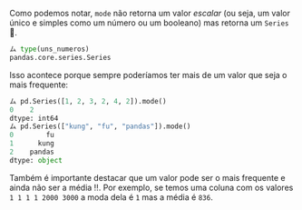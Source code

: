 Como podemos notar, `mode` não retorna um valor _escalar_ (ou seja, um valor único e simples como um número ou um booleano) mas retorna um `Series` 🙊. 

```python
ム type(uns_numeros)
pandas.core.series.Series
```

Isso acontece porque sempre poderíamos ter mais de um valor que seja o mais frequente:


```python
ム pd.Series([1, 2, 3, 2, 4, 2]).mode()
0    2
dtype: int64
ム pd.Series(["kung", "fu", "pandas"]).mode()
0        fu
1      kung
2    pandas
dtype: object
```

Também é importante destacar que um valor pode ser o mais frequente e ainda não ser a média ‼️️. Por exemplo, se temos uma coluna com os valores `1 1 1 1 2000 3000` a moda dela é `1` mas a média é `836`.
